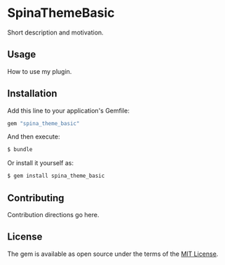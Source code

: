 # SpinaThemeBasic
Short description and motivation.

## Usage
How to use my plugin.

## Installation
Add this line to your application's Gemfile:

```ruby
gem "spina_theme_basic"
```

And then execute:
```bash
$ bundle
```

Or install it yourself as:
```bash
$ gem install spina_theme_basic
```

## Contributing
Contribution directions go here.

## License
The gem is available as open source under the terms of the [MIT License](https://opensource.org/licenses/MIT).

